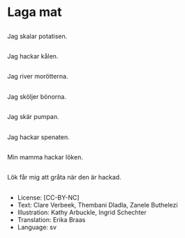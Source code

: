 # Laga mat

##
Jag skalar potatisen.

##
Jag hackar kålen.

##
Jag river morötterna.

##
Jag sköljer bönorna.

##
Jag skär pumpan.

##
Jag hackar spenaten.

##
Min mamma hackar löken.

##
Lök får mig att gråta när den är hackad.

##
* License: [CC-BY-NC]
* Text: Clare Verbeek, Thembani Dladla, Zanele Buthelezi
* Illustration: Kathy Arbuckle, Ingrid Schechter
* Translation: Erika Braas
* Language: sv
